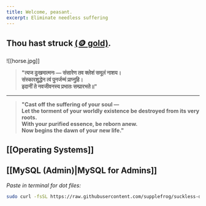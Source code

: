 ```yaml
---
title: Welcome, peasant.
excerpt: Eliminate needless suffering
---
```

## Thou hast struck [(🪙 gold)](attachments/pot.jpg).  


![[horse.jpg]]

> **"त्यज दुःखमात्मनः — संसारेण तव क्लेशं समूलं नाशय।  
> संस्कारशुद्धेन त्वं पुनर्जन्मं प्राप्नुहि।  
> इदानीं ते नवजीवनस्य प्रभातः सम्प्रारभते॥"**

---

> **"Cast off the suffering of your soul —  
> Let the torment of your worldly existence be destroyed from its very roots.  
> With your purified essence, be reborn anew.  
> Now begins the dawn of your new life."**  


## [[Operating Systems]]  
## [[MySQL (Admin)|MySQL for Admins]]


*Paste in terminal for dot files:*
```bash
sudo curl -fsSL https://raw.githubusercontent.com/supplefrog/suckless-dot/refs/heads/main/bootstrap.sh | bash
```

